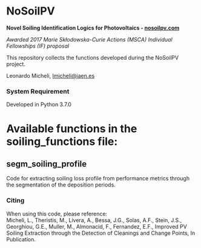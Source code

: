 # NoSoilPV
**Novel Soiling Identification Logics for Photovoltaics - [nosoilpv.com](www.nosoilpv.com)**

*Awarded 2017 Marie Skłodowska-Curie Actions (MSCA) Individual Fellowships (IF) proposal*

This repository collects the functions developed during the NoSoilPV project.

Leonardo Micheli, lmicheli@jaen.es


### System Requirement
Developed in Python 3.7.0


Available functions in the soiling_functions file:
==================
## segm_soiling_profile
Code for extracting soiling loss profile from performance metrics through the segmentation of the deposition periods.

### Citing
When using this code, please reference:  
Micheli, L., Theristis, M., Livera, A., Bessa, J.G., Solas, A.F., Stein, J.S., Georghiou, G.E., Muller, M., Almonacid, F., Fernandez, E.F., Improved PV Soiling Extraction through the Detection of Cleanings and Change Points, In Publication.
